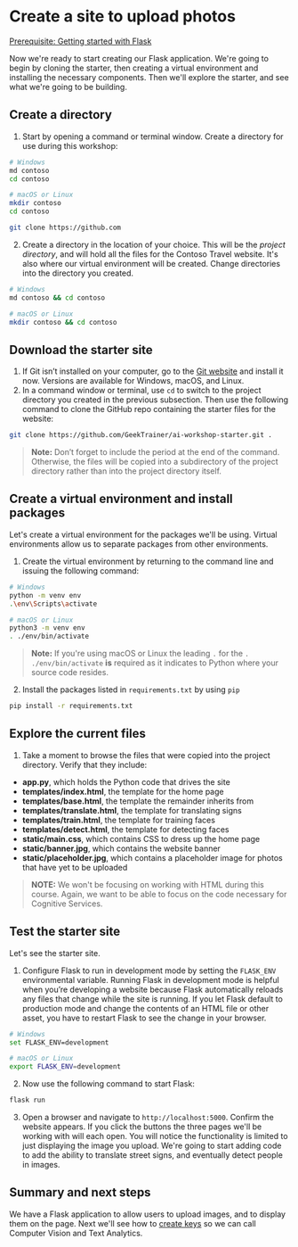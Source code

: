 # Create a site to upload photos

[Prerequisite: Getting started with Flask](./flask.md)

Now we're ready to start creating our Flask application. We're going to begin by cloning the starter, then creating a virtual environment and installing the necessary components. Then we'll explore the starter, and see what we're going to be building.

## Create a directory

1. Start by opening a command or terminal window. Create a directory for use during this workshop:

``` bash
# Windows
md contoso
cd contoso

# macOS or Linux
mkdir contoso
cd contoso
```

``` bash
git clone https://github.com
```

2. Create a directory in the location of your choice. This will be the *project directory*, and will hold all the files for the Contoso Travel website. It's also where our virtual environment will be created. Change directories into the directory you created.

``` bash
# Windows
md contoso && cd contoso

# macOS or Linux
mkdir contoso && cd contoso
```

## Download the starter site

1. If Git isn’t installed on your computer, go to the [Git website](https://git-scm.com/) and install it now. Versions are available for Windows, macOS, and Linux.
2. In a command window or terminal, use `cd` to switch to the project directory you created in the previous subsection. Then use the following command to clone the GitHub repo containing the starter files for the website:

``` bash
git clone https://github.com/GeekTrainer/ai-workshop-starter.git .
```

> **Note:** Don’t forget to include the period at the end of the command. Otherwise, the files will be copied into a subdirectory of the project directory rather than into the project directory itself.

## Create a virtual environment and install packages

Let's create a virtual environment for the packages we'll be using. Virtual environments allow us to separate packages from other environments.

1. Create the virtual environment by returning to the command line and issuing the following command:

``` bash
# Windows
python -m venv env
.\env\Scripts\activate

# macOS or Linux
python3 -m venv env
. ./env/bin/activate
```

> **Note:** If you're using macOS or Linux the leading `.` for the `. ./env/bin/activate` **is** required as it indicates to Python where your source code resides.

2. Install the packages listed in `requirements.txt` by using `pip`

``` bash
pip install -r requirements.txt
```

## Explore the current files

1. Take a moment to browse the files that were copied into the project directory. Verify that they include:

- **app.py**, which holds the Python code that drives the site
- **templates/index.html**, the template for the home page
- **templates/base.html**, the template the remainder inherits from
- **templates/translate.html**, the template for translating signs
- **templates/train.html**, the template for training faces
- **templates/detect.html**, the template for detecting faces
- **static/main.css**, which contains CSS to dress up the home page
- **static/banner.jpg**, which contains the website banner
- **static/placeholder.jpg**, which contains a placeholder image for photos that have yet to be uploaded

> **NOTE:** We won't be focusing on working with HTML during this course. Again, we want to be able to focus on the code necessary for Cognitive Services.

## Test the starter site

Let's see the starter site.

1. Configure Flask to run in development mode by setting the `FLASK_ENV` environmental variable. Running Flask in development mode is helpful when you’re developing a website because Flask automatically reloads any files that change while the site is running. If you let Flask default to production mode and change the contents of an HTML file or other asset, you have to restart Flask to see the change in your browser.

``` bash
# Windows
set FLASK_ENV=development

# macOS or Linux
export FLASK_ENV=development
```

2. Now use the following command to start Flask:

``` bash
flask run
```

3. Open a browser and navigate to `http://localhost:5000`. Confirm the website appears. If you click the buttons the three pages we'll be working with will each open. You will notice the functionality is limited to just displaying the image you upload. We're going to start adding code to add the ability to translate street signs, and eventually detect people in images.

## Summary and next steps

We have a Flask application to allow users to upload images, and to display them on the page. Next we'll see how to [create keys](./create-azure-keys.md) so we can call Computer Vision and Text Analytics.
